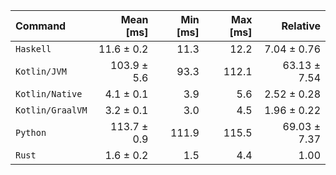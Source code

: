 | Command | Mean [ms] | Min [ms] | Max [ms] | Relative |
|:---|---:|---:|---:|---:|
| `Haskell` | 11.6 ± 0.2 | 11.3 | 12.2 | 7.04 ± 0.76 |
| `Kotlin/JVM` | 103.9 ± 5.6 | 93.3 | 112.1 | 63.13 ± 7.54 |
| `Kotlin/Native` | 4.1 ± 0.1 | 3.9 | 5.6 | 2.52 ± 0.28 |
| `Kotlin/GraalVM` | 3.2 ± 0.1 | 3.0 | 4.5 | 1.96 ± 0.22 |
| `Python` | 113.7 ± 0.9 | 111.9 | 115.5 | 69.03 ± 7.37 |
| `Rust` | 1.6 ± 0.2 | 1.5 | 4.4 | 1.00 |
